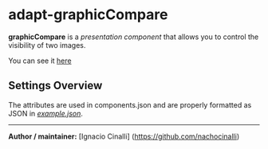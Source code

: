 # adapt-graphicCompare

**graphicCompare** is a *presentation component* that allows you to control the visibility of two images.

You can see it [here](https://adaptlearning-no-core.web.app/#/id/po-75)

## Settings Overview
The attributes are used in components.json and are properly formatted as JSON in  [*example.json*](https://github.com/nachocinalli/adapt-graphicCompare/blob/master/example.json).

----------------------------


**Author / maintainer:** [Ignacio Cinalli] (https://github.com/nachocinalli)  